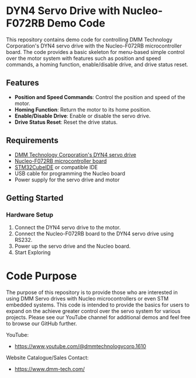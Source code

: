 # DYN4 Servo Drive with Nucleo-F072RB Demo Code
This repository contains demo code for controlling DMM Technology Corporation's DYN4 servo drive with the Nucleo-F072RB microcontroller board. The code provides a basic skeleton for menu-based simple control over the motor system with features such as position and speed commands, a homing function, enable/disable drive, and drive status reset.

## Features

- **Position and Speed Commands**: Control the position and speed of the motor.
- **Homing Function**: Return the motor to its home position.
- **Enable/Disable Drive**: Enable or disable the servo drive.
- **Drive Status Reset**: Reset the drive status.

## Requirements

- [DMM Technology Corporation's DYN4 servo drive](http://www.dmm-tech.com/DYN4_Servo_System.html)
- [Nucleo-F072RB microcontroller board](https://www.st.com/en/evaluation-tools/nucleo-f072rb.html)
- [STM32CubeIDE](https://www.st.com/en/development-tools/stm32cubeide.html) or compatible IDE
- USB cable for programming the Nucleo board
- Power supply for the servo drive and motor

## Getting Started

### Hardware Setup

1. Connect the DYN4 servo drive to the motor.
2. Connect the Nucleo-F072RB board to the DYN4 servo drive using RS232.
3. Power up the servo drive and the Nucleo board.
4. Start Exploring

# Code Purpose
The purpose of this repository is to provide those who are interested in using DMM Servo drives with Nucleo microcontrollers or even STM embedded systems. This code is intended to provide the basics for users to expand on the achieve greater control over the servo system for various projects. Please see our YouTube channel for additional demos and feel free to browse our GitHub further.

YouTube:
* https://www.youtube.com/@dmmtechnologycorp.1610

Website Catalogue/Sales Contact:
* https://www.dmm-tech.com/

